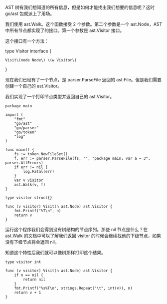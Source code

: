 AST 树有我们想知道的所有信息，但是如何才能找出我们想要的信息呢？这时 go/ast 包就派上了用场。

我们使用 ast.Walk。这个函数接受 2 个参数。第二个参数是一个 ast.Node，AST 中所有节点都实现了的接口。第一个参数是 ast.Visitor 接口。

这个接口有一个方法：

type Visitor interface {

```
Visit\(node Node\) \(w Visitor\)
```

}

现在我们已经有了一个节点，是 parser.ParseFile 返回的 ast.File。但是我们需要创建一个自己的 ast.Visitor。

我们实现了一个打印节点类型并返回自己的 ast.Visitor。

```
package main

import (
    "fmt"
    "go/ast"
    "go/parser"
    "go/token"
    "log"
)

func main() {
    fs := token.NewFileSet()
    f, err := parser.ParseFile(fs, "", "package main; var a = 3", parser.AllErrors)
    if err != nil {
        log.Fatal(err)
    }
    var v visitor
    ast.Walk(v, f)
}

type visitor struct{}

func (v visitor) Visit(n ast.Node) ast.Visitor {
    fmt.Printf("%T\n", n)
    return v
}
```

运行这个程序我们会得到没有树结构的节点序列。那些 nil 节点是什么？在 ast.Walk 的文档中可以了解我们返回 visitor 的时候会继续找他的下级节点，如果没有下级节点将会返回 nil。

知道这个特性后我们就可以像树那样打印这个结果。

```
type visitor int

func (v visitor) Visit(n ast.Node) ast.Visitor {
    if n == nil {
        return nil
    }
    fmt.Printf("%s%T\n", strings.Repeat("\t", int(v)), n)
    return v + 1
}
```



